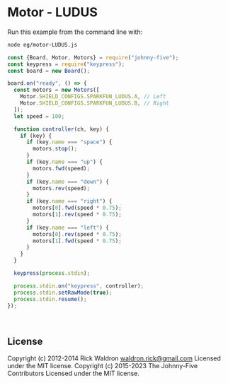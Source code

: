 <!--remove-start-->

# Motor - LUDUS

<!--remove-end-->








Run this example from the command line with:
```bash
node eg/motor-LUDUS.js
```


```javascript
const {Board, Motor, Motors} = require("johnny-five");
const keypress = require("keypress");
const board = new Board();

board.on("ready", () => {
  const motors = new Motors([
    Motor.SHIELD_CONFIGS.SPARKFUN_LUDUS.A, // Left
    Motor.SHIELD_CONFIGS.SPARKFUN_LUDUS.B, // Right
  ]);
  let speed = 100;

  function controller(ch, key) {
    if (key) {
      if (key.name === "space") {
        motors.stop();
      }
      if (key.name === "up") {
        motors.fwd(speed);
      }
      if (key.name === "down") {
        motors.rev(speed);
      }
      if (key.name === "right") {
        motors[0].fwd(speed * 0.75);
        motors[1].rev(speed * 0.75);
      }
      if (key.name === "left") {
        motors[0].rev(speed * 0.75);
        motors[1].fwd(speed * 0.75);
      }
    }
  }

  keypress(process.stdin);

  process.stdin.on("keypress", controller);
  process.stdin.setRawMode(true);
  process.stdin.resume();
});

```








&nbsp;

<!--remove-start-->

## License
Copyright (c) 2012-2014 Rick Waldron <waldron.rick@gmail.com>
Licensed under the MIT license.
Copyright (c) 2015-2023 The Johnny-Five Contributors
Licensed under the MIT license.

<!--remove-end-->
